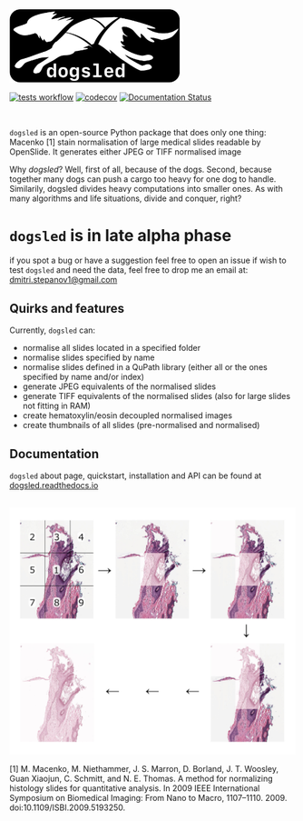 <img src="https://github.com/RhDm/dogsled/blob/main/docs/source/_static/dogsled_logo.svg" width="300">

<br>

[![tests workflow](https://github.com/RhDm/dogsled/actions/workflows/main.yml/badge.svg)](https://github.com/RhDm/dogsled/actions/workflows/main.yml)
[![codecov](https://codecov.io/gh/RhDm/dogsled/branch/main/graph/badge.svg?token=WMIQ6MD1UK)](https://codecov.io/gh/RhDm/dogsled)
[![Documentation Status](https://readthedocs.org/projects/dogsled/badge/?version=latest)](https://dogsled.readthedocs.io/en/latest/?badge=latest)

<br>

`dogsled` is an open-source Python package that does only one thing: Macenko [1] stain normalisation of large medical slides readable by OpenSlide. It generates either JPEG or TIFF normalised image


Why *dogsled*? Well, first of all, because of the dogs. Second, because together many dogs can push a cargo too heavy for one dog to handle. Similarily, dogsled divides heavy computations into smaller ones. As with many algorithms and life situations, divide and conquer, right?

# `dogsled` is in late alpha phase
if you spot a bug or have a suggestion feel free to open an issue
if wish to test `dogsled` and need the data, feel free to drop me an email at: dmitri.stepanov1@gmail.com

## Quirks and features

Currently, `dogsled` can:
- normalise all slides located in a specified folder
- normalise slides specified by name
- normalise slides defined in a QuPath library (either all or the ones specified by name and/or index)
- generate JPEG equivalents of the normalised slides
- generate TIFF equivalents of the normalised slides (also for large slides not fitting in RAM)
- create hematoxylin/eosin decoupled normalised images
- create thumbnails of all slides (pre-normalised and normalised)

## Documentation
`dogsled` about page, quickstart, installation and API can be found at [dogsled.readthedocs.io](https://dogsled.readthedocs.io)

<br>

<img src="https://github.com/RhDm/dogsled/blob/main/docs/source/_static/graph.jpeg" width="800">

<br>

[1] M. Macenko, M. Niethammer, J. S. Marron, D. Borland, J. T. Woosley, Guan Xiaojun, C. Schmitt, and N. E. Thomas. A method for normalizing histology slides for quantitative analysis. In 2009 IEEE International Symposium on Biomedical Imaging: From Nano to Macro, 1107–1110. 2009. doi:10.1109/ISBI.2009.5193250.
